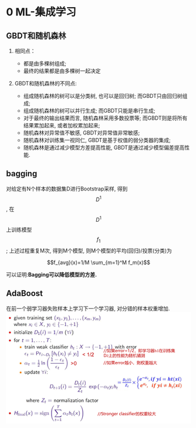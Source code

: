 # 0 ML-集成学习

## GBDT和随机森林

1. 相同点：

   - 都是由多棵树组成; 
   - 最终的结果都是由多棵树一起决定

2. GBDT和随机森林的不同点:

   - 组成随机森林的树可以是分类树, 也可以是回归树; 而GBDT只由回归树组成; 
   - 组成随机森林的树可以并行生成; 而GBDT只能是串行生成; 
   - 对于最终的输出结果而言, 随机森林采用多数投票等; 而GBDT则是将所有结果累加起来, 或者加权累加起来; 
   - 随机森林对异常值不敏感, GBDT对异常值非常敏感; 
   - 随机森林对训练集一视同仁, GBDT是基于权值的弱分类器的集成; 
   - 随机森林是通过减少模型方差提高性能, GBDT是通过减少模型偏差提高性能.

## bagging

对给定有N个样本的数据集D进行Bootstrap采样, 得到$$D^1$$, 在$$D^1$$上训练模型$$f_1$$; 
上述过程重复M次, 得到M个模型, 则M个模型的平均(回归)/投票(分类)为

$$f_{avg}(x)=1/M \sum_{m=1}^M f_m(x)$$

可以证明:**Bagging可以降低模型的方差.**

## AdaBoost

在前一个弱学习器失败样本上学习下一个学习器, 对分错的样本权重增加.
<img src="img/2021_05_11_23_15_02.png">
